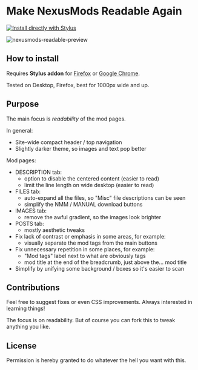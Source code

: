 # Make NexusMods Readable Again

[![Install directly with Stylus](https://img.shields.io/badge/Install%20directly%20with-Stylus-00adad.svg)](https://raw.githubusercontent.com/fabd/nexusmods-readable/master/nexusmods-readable.user.css)

![nexusmods-readable-preview](https://user-images.githubusercontent.com/169391/43167195-2691e216-8f99-11e8-9a0e-eb45affaf562.png)

## How to install

Requires **Stylus addon** for [Firefox](https://addons.mozilla.org/en-US/firefox/addon/styl-us/) or 
 [Google Chrome](https://chrome.google.com/webstore/detail/stylus/clngdbkpkpeebahjckkjfobafhncgmne?hl=en).

Tested on Desktop, Firefox, best for 1000px wide and up.


## Purpose

The main focus is *readability* of the mod pages.

In general:

- Site-wide compact header / top navigation
- Slightly darker theme, so images and text pop better


Mod pages:

- DESCRIPTION tab:
  - option to disable the centered content (easier to read)
  - limit the line length on wide desktop (easier to read)
- FILES tab:
  * auto-expand all the files, so "Misc" file descriptions can be seen
  * simplify the NMM / MANUAL download buttons
- IMAGES tab:
  * remove the awful gradient, so the images look brighter
- POSTS tab:
  * mostly aesthetic tweaks
- Fix lack of contrast or emphasis in some areas, for example:
  * visually separate the mod tags from the main buttons
- Fix unnecessary repetition in some places, for example:
  * "Mod tags" label next to what are obviously tags
  * mod title at the end of the breadcrumb, just above the... mod title
- Simplify by unifying some background / boxes so it's easier to scan


## Contributions

Feel free to suggest fixes or even CSS improvements. Always interested in learning things!

The focus is on readability. But of course you can fork this to tweak anything you like.


## License

Permission is hereby granted to do whatever the hell you want with this.
